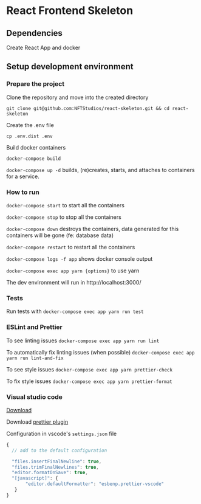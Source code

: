 # React Frontend Skeleton

## Dependencies

Create React App and docker

## Setup development environment

### Prepare the project

Clone the repository and move into the created directory

`git clone git@github.com:NFTStudios/react-skeleton.git && cd react-skeleton`

Create the .env file

`cp .env.dist .env`

Build docker containers

`docker-compose build`

`docker-compose up -d` builds, (re)creates, starts, and attaches to containers for a service.

### How to run

`docker-compose start` to start all the containers

`docker-compose stop` to stop all the containers

`docker-compose down` destroys the containers, data generated for this containers will be gone (fe: database data)

`docker-compose restart` to restart all the containers

`docker-compose logs -f app` shows docker console output

`docker-compose exec app yarn {options}` to use yarn

The dev environment will run in http://localhost:3000/

### Tests

Run tests with `docker-compose exec app yarn run test`

### ESLint and Prettier

To see linting issues `docker-compose exec app yarn run lint`

To automatically fix linting issues (when possible) `docker-compose exec app yarn run lint-and-fix`

To see style issues `docker-compose exec app yarn prettier-check`

To fix style issues `docker-compose exec app yarn prettier-format`

### Visual studio code

[Download](https://code.visualstudio.com/download)

Download [prettier plugin](https://marketplace.visualstudio.com/items?itemName=esbenp.prettier-vscode)

Configuration in vscode's `settings.json` file

```jsx
{
  // add to the default configuration

  "files.insertFinalNewline": true,
  "files.trimFinalNewlines": true,
  "editor.formatOnSave": true,
  "[javascript]": {
       "editor.defaultFormatter": "esbenp.prettier-vscode"
   }
}
```
